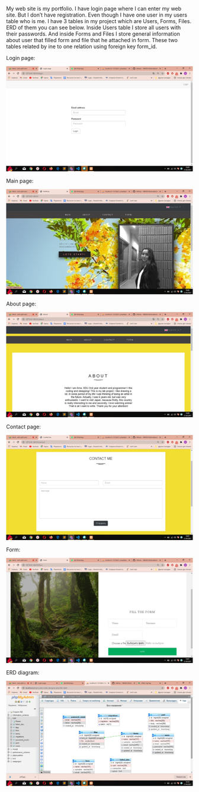 My web site is my portfolio. I have login page where I can enter my web site. But I don’t have registration. Even though I have one user in my users table who is me. I have 3 tables in my project which are Users, Forms, Files. ERD of them you can see below. Inside Users table I store all users with their passwords. And inside Forms and Files I store general information about user that filled form and file that he attached in form. These two tables related by ine to one relation using foreign key form_id.
<p>Login page:</p>
<img src="public/images/ph0.jpg">
<p>Main page:</p>
<img src="public/images/ph1.jpg">
<p>About page:</p>
<img src="public/images/ph2.jpg">
<p>Contact page:</p>
<img src="public/images/ph3.jpg">
<p>Form:</p>
<img src="public/images/ph4.jpg">
<p>ERD diagram:</p>
<img src="public/images/ph5.jpg">
